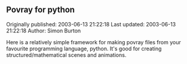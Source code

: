 ## Povray for python

Originally published: 2003-06-13 21:22:18
Last updated: 2003-06-13 21:22:18
Author: Simon Burton

 Here is a relatively simple framework for making povray files from your favourite programming language, python. It's good for creating structured/mathematical scenes and animations.